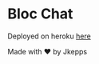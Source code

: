 # Bloc Chat

Deployed on heroku [here](http://bloc-chat-jepps.herokuapp.com/)

Made with &hearts; by Jkepps
